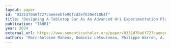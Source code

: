 ```yaml
---
layout: paper
id: "0331d70a6f727caeeeebfe90fcd2ef030e418b4f"
title: "Designing A Tabletop Sar As An Advanced Hri Experimentation Platform"
publication: "TAHRI"
year: 2024
external_url: https://www.semanticscholar.org/paper/0331d70a6f727caeeeebfe90fcd2ef030e418b4f
authors: "Marc-Antoine Maheux, Dominic Létourneau, Philippe Warren, A. Panchea, J. Robillard, François Michaud"
---
```

